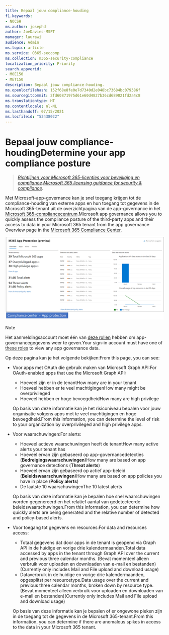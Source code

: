 ```yaml
---
title: Bepaal jouw compliance-houding
f1.keywords:
- NOCSH
ms.author: josephd
author: JoeDavies-MSFT
manager: laurawi
audience: Admin
ms.topic: article
ms.service: O365-seccomp
ms.collection: m365-security-compliance
localization_priority: Priority
search.appverid:
- MOE150
- MET150
description: Bepaal jouw compliance-houding.
ms.openlocfilehash: 152f68e8fe0e7d7340d2e048bc73684bc079386f
ms.sourcegitcommit: 2fd60871975d61e60d4827b36cd689021fd2a4c8
ms.translationtype: HT
ms.contentlocale: nl-NL
ms.lasthandoff: 07/15/2021
ms.locfileid: "53438022"
---
```

# <a name="determine-your-app-compliance-posture"></a><span data-ttu-id="934e2-103">Bepaal jouw compliance-houding</span><span class="sxs-lookup"><span data-stu-id="934e2-103">Determine your app compliance posture</span></span>

><span data-ttu-id="934e2-104">*[Richtlijnen voor Microsoft 365-licenties voor beveiliging en compliance](https://aka.ms/ComplianceSD).*</span><span class="sxs-lookup"><span data-stu-id="934e2-104">*[Microsoft 365 licensing guidance for security & compliance](https://aka.ms/ComplianceSD).*</span></span>

<span data-ttu-id="934e2-105">Met Microsoft-app-governance kan je snel toegang krijgen tot de compliance-houding van externe apps en hun toegang tot gegevens in de Microsoft 365-tenant uit de overzichtpagina van de app-governance in het [Microsoft 365-compliancecentrum](https://aka.ms/appgovernance).</span><span class="sxs-lookup"><span data-stu-id="934e2-105">Microsoft app governance allows you to quickly assess the compliance posture of the third-party apps and their access to data in your Microsoft 365 tenant from the app governance Overview page in the [Microsoft 365 Compliance Center](https://aka.ms/appgovernance).</span></span>

![De overzichtpagina van de app-governance in het Microsoft 365-compliancecentrum](..\media\manage-app-protection-governance\mapg-cc-overview.png)

>[!Note]
> <span data-ttu-id="934e2-107">Het aanmeldingsaccount moet één van [deze rollen](app-governance-get-started.md#administrator-roles) hebben om app-governancegegevens weer te geven.</span><span class="sxs-lookup"><span data-stu-id="934e2-107">Your sign-in account must have one of [these roles](app-governance-get-started.md#administrator-roles) to view any app governance data.</span></span>
>

<span data-ttu-id="934e2-108">Op deze pagina kan je het volgende bekijken:</span><span class="sxs-lookup"><span data-stu-id="934e2-108">From this page, you can see:</span></span>

- <span data-ttu-id="934e2-109">Voor apps met OAuth die gebruik maken van Microsoft Graph API:</span><span class="sxs-lookup"><span data-stu-id="934e2-109">For OAuth-enabled apps that use the Microsoft Graph API:</span></span>

  - <span data-ttu-id="934e2-110">Hoeveel zijn er in de tenant</span><span class="sxs-lookup"><span data-stu-id="934e2-110">How many are in your tenant</span></span>
  - <span data-ttu-id="934e2-111">Hoeveel hebben er te veel machtigingen</span><span class="sxs-lookup"><span data-stu-id="934e2-111">How many might be overprivileged</span></span>
  - <span data-ttu-id="934e2-112">Hoeveel hebben er hoge bevoegdheid</span><span class="sxs-lookup"><span data-stu-id="934e2-112">How many are high privilege</span></span>

  <span data-ttu-id="934e2-113">Op basis van deze informatie kan je het risiconiveau bepalen voor jouw organisatie volgens apps met te veel machtigingen en hoge bevoegdheid.</span><span class="sxs-lookup"><span data-stu-id="934e2-113">From this information, you can determine the level of risk to your organization by overprivileged and high privilege apps.</span></span>

- <span data-ttu-id="934e2-114">Voor waarschuwingen:</span><span class="sxs-lookup"><span data-stu-id="934e2-114">For alerts:</span></span>

  - <span data-ttu-id="934e2-115">Hoeveel actieve waarschuwingen heeft de tenant</span><span class="sxs-lookup"><span data-stu-id="934e2-115">How many active alerts your tenant has</span></span>
  - <span data-ttu-id="934e2-116">Hoeveel ervan zijn gebaseerd op app-governancedetecties (**Bedreigingswaarschuwingen**)</span><span class="sxs-lookup"><span data-stu-id="934e2-116">How many are based on app governance detections (**Threat alerts**)</span></span>
  - <span data-ttu-id="934e2-117">Hoeveel ervan zijn gebaseerd op actief app-beleid (**Beleidswaarschuwingen**)</span><span class="sxs-lookup"><span data-stu-id="934e2-117">How many are based on app policies you have in place (**Policy alerts**)</span></span>
  - <span data-ttu-id="934e2-118">De laatste 10 waarschuwingen</span><span class="sxs-lookup"><span data-stu-id="934e2-118">The 10 latest alerts</span></span>

  <span data-ttu-id="934e2-119">Op basis van deze informatie kan je bepalen hoe snel waarschuwingen worden gegenereerd en het relatief aantal van gedetecteerde beleidswaarschuwingen.</span><span class="sxs-lookup"><span data-stu-id="934e2-119">From this information, you can determine how quickly alerts are being generated and the relative number of detected and policy-based alerts.</span></span>

- <span data-ttu-id="934e2-120">Voor toegang tot gegevens en resources:</span><span class="sxs-lookup"><span data-stu-id="934e2-120">For data and resources access:</span></span>

  - <span data-ttu-id="934e2-121">Totaal gegevens dat door apps in de tenant is geopend via Graph API in de huidige en vorige drie kalendermaanden.</span><span class="sxs-lookup"><span data-stu-id="934e2-121">Total data accessed by apps in the tenant through Graph API over the current and previous three calendar months.</span></span> <span data-ttu-id="934e2-122">(Bevat momenteel alleen verbruik voor uploaden en downloaden van e-mail en bestanden)</span><span class="sxs-lookup"><span data-stu-id="934e2-122">(Currently only includes Mail and File upload and download usage)</span></span>
  - <span data-ttu-id="934e2-123">Dataverbruik in de huidige en vorige drie kalendermaanden, opgesplitst per resourcetype.</span><span class="sxs-lookup"><span data-stu-id="934e2-123">Data usage over the current and previous three calendar months, broken down by resource type.</span></span> <span data-ttu-id="934e2-124">(Bevat momenteel alleen verbruik voor uploaden en downloaden van e-mail en bestanden)</span><span class="sxs-lookup"><span data-stu-id="934e2-124">(Currently only includes Mail and File upload and download usage)</span></span>

  <span data-ttu-id="934e2-125">Op basis van deze informatie kan je bepalen of er ongewone pieken zijn in de toegang tot de gegevens in de Microsoft 365-tenant.</span><span class="sxs-lookup"><span data-stu-id="934e2-125">From this information, you can determine if there are anomalous spikes in access to the data in your Microsoft 365 tenant.</span></span>
